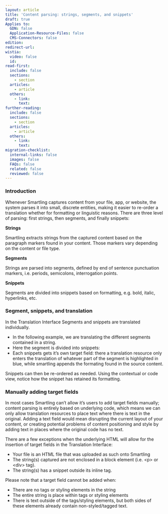 ```yaml
---
layout: article
title: 'Content parsing: strings, segments, and snippets'
draft: true
Applies to:
  GDN: false
  Application-Resource-Files: false
  CMS-Connectors: false
edition:
redirect-url:
wistia:
  video: false
  id:
read-first:
  include: false
  sections:
    - section
  articles:
    - article
  others:
    - link:
      text:
further-reading:
  include: false
  sections:
    - section
  articles:
    - article
  others:
    - link:
      text:
migration-checklist:
  internal-links: false
  images: false
  FAQs: false
  related: false
  reviewed: false
---
```



### Introduction

Whenever Smartling captures content from your file, app, or website, the system parses it into small, discrete entities, making it easier to re-order a translation whether for formatting or linguistic reasons. There are three level of parsing: first strings, then segments, and finally snippets:

**Strings**

Smartling extracts strings from the captured content based on the paragraph markers found in your content. Those markers vary depending on the content or file type.

**Segments**

Strings are parsed into segments, defined by end of sentence punctuation markers, i.e. periods, semicolons, interrogation points.

**Snippets**

Segments are divided into snippets based on formatting, e.g. bold, italic, hyperlinks, etc.

### Segment, snippets, and translation

In the Translation Interface Segments and snippets are translated individually.

* In the following example, we are translating the different segments contained in a string.
* Here the segment is divided into snippets:
* Each snippets gets it’s own target field: there a translation resource only enters the translation of whatever part of the segment is highlighted in blue, while smartling appends the formating found in the source content.


Snippets can then be re-ordered as needed. Using the contextual or code view, notice how the snippet has retained its formatting.

### Manually adding target fields

In most cases Smartling can’t allow it’s users to add target fields manually; content parsing is entirely based on underlying code, which means we can only allow translation resources to place text where there is text in the original. Adding a text field would mean disrupting the current layout of your content, or creating potential problems of content positioning and style by adding text in places where the original code has no text.

There are a few exceptions when the underlying HTML will allow for the insertion of target fields in the Translation Interface:

* Your file is an HTML file that was uploaded as such onto Smartling
* The string(s) captured are not enclosed in a block element (i.e. &lt;p&gt; or &lt;div&gt; tag).
* The string(s) has a snippet outside its inline tag.


Please note that a target field cannot be added when:

* There are no tags or styling elements in the string
* The entire string is place within tags or styling elements
* There is text outside of the tags/styling elements, but both sides of these elements already contain non-styled/tagged text.